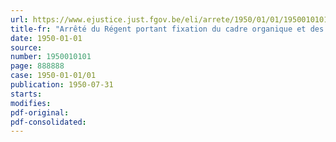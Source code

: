 ```yaml
---
url: https://www.ejustice.just.fgov.be/eli/arrete/1950/01/01/1950010101/justel
title-fr: "Arrêté du Régent portant fixation du cadre organique et des barèmes du personnel de l'Administration belge de Coopération économique à partir du 1er janvier 1950"
date: 1950-01-01
source:
number: 1950010101
page: 888888
case: 1950-01-01/01
publication: 1950-07-31
starts:
modifies:
pdf-original:
pdf-consolidated:
---
```


